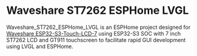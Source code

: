 
# Waveshare ST7262 ESPHome LVGL

Waveshare_ST7262_ESPHome_LVGL is an ESPHome project designed for [Waveshare ESP32-S3-Touch-LCD-7](https://www.waveshare.com/wiki/ESP32-S3-Touch-LCD-7) using ESP32-S3 SOC with 7 inch ST7262 LCD and GT911 touchscreen to facilitate rapid GUI development using LVGL and ESPHome.



